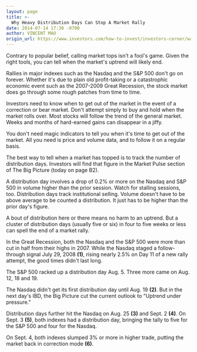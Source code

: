 ```yaml
---
layout: page
title: >-
  Why Heavy Distribution Days Can Stop A Market Rally
date: 2014-07-14 17:30 -0700
author: VINCENT MAO
origin_url: https://www.investors.com/how-to-invest/investors-corner/watch-out-for-institutional-selling
---
```





Contrary to popular belief, calling market tops isn't a fool's game. Given the right tools, you can tell when the market's uptrend will likely end.


Rallies in major indexes such as the Nasdaq and the S&P 500 don't go on forever. Whether it's due to plain old profit-taking or a catastrophic economic event such as the 2007-2009 Great Recession, the stock market does go through some rough patches from time to time.


Investors need to know when to get out of the market in the event of a correction or bear market. Don't attempt simply to buy and hold when the market rolls over. Most stocks will follow the trend of the general market. Weeks and months of hard-earned gains can disappear in a jiffy.


You don't need magic indicators to tell you when it's time to get out of the market. All you need is price and volume data, and to follow it on a regular basis.


The best way to tell when a market has topped is to track the number of distribution days. Investors will find that figure in the Market Pulse section of The Big Picture (today on page B2).


A distribution day involves a drop of 0.2% or more on the Nasdaq and S&P 500 in volume higher than the prior session. Watch for stalling sessions, too. Distribution days track institutional selling. Volume doesn't have to be above average to be counted a distribution. It just has to be higher than the prior day's figure.


A bout of distribution here or there means no harm to an uptrend. But a cluster of distribution days (usually five or six) in four to five weeks or less can spell the end of a market rally.


In the Great Recession, both the Nasdaq and the S&P 500 were more than cut in half from their highs in 2007. While the Nasdaq staged a follow-through signal July 29, 2008 **(1)**, rising nearly 2.5% on Day 11 of a new rally attempt, the good times didn't last long.


The S&P 500 racked up a distribution day Aug. 5. Three more came on Aug. 12, 18 and 19.


The Nasdaq didn't get its first distribution day until Aug. 19 **(2)**. But in the next day's IBD, the Big Picture cut the current outlook to "Uptrend under pressure."


Distribution days further hit the Nasdaq on Aug. 25 **(3)** and Sept. 2 **(4)**. On Sept. 3 **(5)**, both indexes had a distribution day, bringing the tally to five for the S&P 500 and four for the Nasdaq.


On Sept. 4, both indexes slumped 3% or more in higher trade, putting the market back in correction mode **(6)**.




